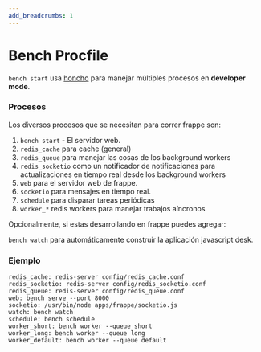 ```yaml
---
add_breadcrumbs: 1
---
```

# Bench Procfile

`bench start` usa [honcho](http://honcho.readthedocs.org) para manejar múltiples procesos en **developer mode**.

### Procesos

Los diversos procesos que se necesitan para correr frappe son:

1. `bench start` - El servidor web.
4. `redis_cache` para cache (general)
5. `redis_queue` para manejar las cosas de los background workers
6. `redis_socketio` como un notificador de notificaciones para actualizaciones en tiempo real desde los background workers
7. `web` para el servidor web de frappe.
7. `socketio` para mensajes en tiempo real.
3. `schedule` para disparar tareas periódicas
3. `worker_*` redis workers para manejar trabajos aíncronos

Opcionalmente, si estas desarrollando en frappe puedes agregar:

`bench watch` para automáticamente construir la aplicación  javascript desk.

### Ejemplo

	redis_cache: redis-server config/redis_cache.conf
	redis_socketio: redis-server config/redis_socketio.conf
	redis_queue: redis-server config/redis_queue.conf
	web: bench serve --port 8000
	socketio: /usr/bin/node apps/frappe/socketio.js
	watch: bench watch
	schedule: bench schedule
	worker_short: bench worker --queue short
	worker_long: bench worker --queue long
	worker_default: bench worker --queue default
